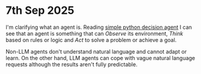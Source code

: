 # 7th Sep 2025

I'm clarifying what an agent is. Reading [simple python decision agent](https://www.anupshinde.com/simple-decision-agent-python/) I can see that an agent is something that can *Observe* its environment, *Think* based on rules or logic and *Act* to solve a problem or achieve a goal.

Non-LLM agents don't understand natural language and cannot adapt or learn. On the other hand, LLM agents can cope with vague natural language requests although the results aren't fully predictable.

